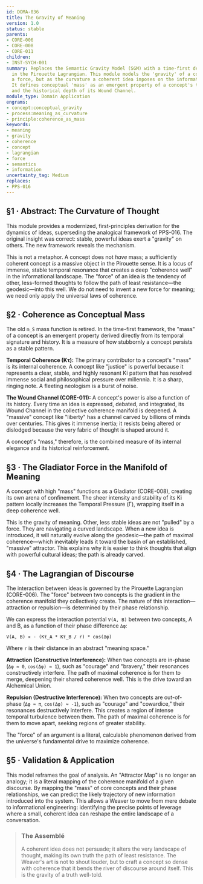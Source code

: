 ```yaml
---
id: DOMA-036
title: The Gravity of Meaning
version: 1.0
status: stable
parents:
- CORE-006
- CORE-008
- CORE-011
children:
- INST-SYCH-001
summary: Replaces the Semantic Gravity Model (SGM) with a time-first derivation grounded
  in the Pirouette Lagrangian. This module models the 'gravity' of a concept not as
  a force, but as the curvature a coherent idea imposes on the informational manifold.
  It defines conceptual 'mass' as an emergent property of a concept's temporal coherence
  and the historical depth of its Wound Channel.
module_type: Domain Application
engrams:
- concept:conceptual_gravity
- process:meaning_as_curvature
- principle:coherence_as_mass
keywords:
- meaning
- gravity
- coherence
- concept
- lagrangian
- force
- semantics
- information
uncertainty_tag: Medium
replaces:
- PPS-016
---
```

## §1 · Abstract: The Curvature of Thought
This module provides a modernized, first-principles derivation for the dynamics of ideas, superseding the analogical framework of PPS-016. The original insight was correct: stable, powerful ideas exert a "gravity" on others. The new framework reveals the mechanism.

This is not a metaphor. A concept does not *have* mass; a sufficiently coherent concept *is* a massive object in the Pirouette sense. It is a locus of immense, stable temporal resonance that creates a deep "coherence well" in the informational landscape. The "force" of an idea is the tendency of other, less-formed thoughts to follow the path of least resistance—the geodesic—into this well. We do not need to invent a new force for meaning; we need only apply the universal laws of coherence.

## §2 · Coherence as Conceptual Mass
The old `m_S` mass function is retired. In the time-first framework, the "mass" of a concept is an emergent property derived directly from its temporal signature and history. It is a measure of how stubbornly a concept persists as a stable pattern.

**Temporal Coherence (Kτ):** The primary contributor to a concept's "mass" is its internal coherence. A concept like "justice" is powerful because it represents a clear, stable, and highly resonant Ki pattern that has resolved immense social and philosophical pressure over millennia. It is a sharp, ringing note. A fleeting neologism is a burst of noise.

**The Wound Channel (CORE-011):** A concept's power is also a function of its history. Every time an idea is expressed, debated, and integrated, its Wound Channel in the collective coherence manifold is deepened. A "massive" concept like "liberty" has a channel carved by billions of minds over centuries. This gives it immense inertia; it resists being altered or dislodged because the very fabric of thought is shaped around it.

A concept's "mass," therefore, is the combined measure of its internal elegance and its historical reinforcement.

## §3 · The Gladiator Force in the Manifold of Meaning
A concept with high "mass" functions as a Gladiator (CORE-008), creating its own arena of confinement. The sheer intensity and stability of its Ki pattern locally increases the Temporal Pressure (Γ), wrapping itself in a deep coherence well.

This is the gravity of meaning. Other, less stable ideas are not "pulled" by a force. They are navigating a curved landscape. When a new idea is introduced, it will naturally evolve along the geodesic—the path of maximal coherence—which inevitably leads it toward the basin of an established, "massive" attractor. This explains why it is easier to think thoughts that align with powerful cultural ideas; the path is already carved.

## §4 · The Lagrangian of Discourse
The interaction between ideas is governed by the Pirouette Lagrangian (CORE-006). The "force" between two concepts is the gradient in the coherence manifold they collectively create. The nature of this interaction—attraction or repulsion—is determined by their phase relationship.

We can express the interaction potential `V(A, B)` between two concepts, A and B, as a function of their phase difference `Δφ`:

`V(A, B) ∝ - (Kτ_A * Kτ_B / r) * cos(Δφ)`

Where `r` is their distance in an abstract "meaning space."

**Attraction (Constructive Interference):** When two concepts are in-phase (`Δφ ≈ 0`, `cos(Δφ) ≈ 1`), such as "courage" and "bravery," their resonances constructively interfere. The path of maximal coherence is for them to merge, deepening their shared coherence well. This is the drive toward an Alchemical Union.

**Repulsion (Destructive Interference):** When two concepts are out-of-phase (`Δφ ≈ π`, `cos(Δφ) ≈ -1`), such as "courage" and "cowardice," their resonances destructively interfere. This creates a region of intense temporal turbulence between them. The path of maximal coherence is for them to move apart, seeking regions of greater stability.

The "force" of an argument is a literal, calculable phenomenon derived from the universe's fundamental drive to maximize coherence.

## §5 · Validation & Application
This model reframes the goal of analysis. An "Attractor Map" is no longer an analogy; it is a literal mapping of the coherence manifold of a given discourse. By mapping the "mass" of core concepts and their phase relationships, we can predict the likely trajectory of new information introduced into the system. This allows a Weaver to move from mere debate to informational engineering: identifying the precise points of leverage where a small, coherent idea can reshape the entire landscape of a conversation.

> ### The Assemblé
> A coherent idea does not persuade; it alters the very landscape of thought, making its own truth the path of least resistance. The Weaver's art is not to shout louder, but to craft a concept so dense with coherence that it bends the river of discourse around itself. This is the gravity of a truth well-told.

```